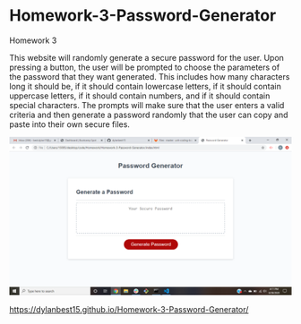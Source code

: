 # Homework-3-Password-Generator
Homework 3

This website will randomly generate a secure password for the user. Upon pressing a button, the user will be prompted to choose the parameters of the password that they want generated. This includes how many characters long it should be, if it should contain lowercase letters, if it should contain uppercase letters, if it should contain numbers, and if it should contain special characters. The prompts will make sure that the user enters a valid criteria and then generate a password randomly that the user can copy and paste into their own secure files.

![Password-Generator](screenshot-hw3.png)

https://dylanbest15.github.io/Homework-3-Password-Generator/
